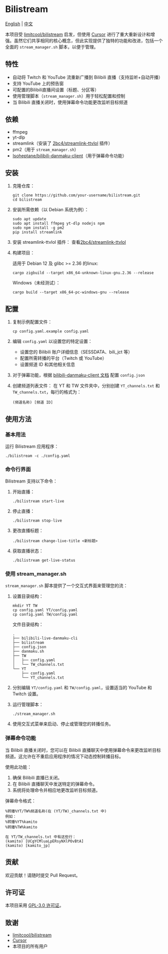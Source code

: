 # Bilistream

[English](README.md) | [中文](README.zh_CN.md)

本项目受 [limitcool/bilistream](https://github.com/limitcool/bilistream) 启发，但使用 [Cursor](https://www.cursor.com/) 进行了重大重新设计和增强。虽然它们共享相同的核心概念，但此实现提供了独特的功能和改进，包括一个全面的 `stream_manager.sh` 脚本，以便于管理。

## 特性

- 自动将 Twitch 和 YouTube 流重新广播到 Bilibili 直播（支持监听+自动开播）
- 支持 YouTube 上的预告窗
- 可配置的Bilibili直播间设置（标题、分区等）
- 使用管理脚本（`stream_manager.sh`）用于轻松配置和控制
- 当 Bilibili 直播关闭时，使用弹幕命令功能更改监听目标频道

## 依赖

- ffmpeg
- yt-dlp
- streamlink（安装了 [2bc4/streamlink-ttvlol](https://github.com/2bc4/streamlink-ttvlol) 插件）
- pm2（用于 `stream_manager.sh`）
- [Isoheptane/bilibili-danmaku-client](https://github.com/Isoheptane/bilibili-live-danmaku-cli)（用于弹幕命令功能）

## 安装

1. 克隆仓库：
   ```
   git clone https://github.com/your-username/bilistream.git
   cd bilistream
   ```

2. 安装所需依赖（以 Debian 系统为例）：
   ```
   sudo apt update
   sudo apt install ffmpeg yt-dlp nodejs npm
   sudo npm install -g pm2
   pip install streamlink
   ```

3. 安装 streamlink-ttvlol 插件：
   查看[2bc4/streamlink-ttvlol](https://github.com/2bc4/streamlink-ttvlol)

4. 构建项目：

   适用于 Debian 12 及 glibc >= 2.36 的linux:
   ```
   cargo zigbuild --target x86_64-unknown-linux-gnu.2.36 --release
   ```
   Windows（未经测试）：
   ```
   cargo build --target x86_64-pc-windows-gnu --release
   ```

## 配置

1. 复制示例配置文件：
   ```
   cp config.yaml.example config.yaml
   ```

2. 编辑 `config.yaml` 以设置您的特定设置：
   - 设置您的 Bilibili 账户详细信息（SESSDATA、bili_jct 等）
   - 配置所需转播的平台（Twitch 或 YouTube）
   - 设置频道 ID 和其他相关信息

3. 对于弹幕功能，根据 [bilibili-danmaku-client 文档](https://github.com/Isoheptane/bilibili-live-danmaku-cli) 配置 `config.json`

4. 创建频道列表文件：
   在 YT 和 TW 文件夹中，分别创建 `YT_channels.txt` 和 `TW_channels.txt`，每行的格式为：
   ```
   (频道名称) [频道 ID]
   ```

## 使用方法

### 基本用法

运行 Bilistream 应用程序：

```
./bilistream -c ./config.yaml
```

### 命令行界面

Bilistream 支持以下命令：

1. 开始直播：
   ```
   ./bilistream start-live
   ```

2. 停止直播：
   ```
   ./bilistream stop-live
   ```

3. 更改直播标题：
   ```
   ./bilistream change-live-title <新标题>
   ```

4. 获取直播状态：
   ```
   ./bilistream get-live-status
   ```

### 使用 stream_manager.sh

`stream_manager.sh` 脚本提供了一个交互式界面来管理您的流：

1. 设置目录结构：
   ```
   mkdir YT TW
   cp config.yaml YT/config.yaml
   cp config.yaml TW/config.yaml
   ```

   文件目录结构：
   ```
   .
   ├── bilibili-live-danmaku-cli
   ├── bilistream
   ├── config.json
   ├── danmaku.sh
   ├── TW
   │   ├── config.yaml
   │   └── TW_channels.txt
   └── YT
       ├── config.yaml
       └── YT_channels.txt
   ```

2. 分别编辑 `YT/config.yaml` 和 `TW/config.yaml`，设置适当的 YouTube 和 Twitch 设置。

3. 运行管理脚本：
   ```
   ./stream_manager.sh
   ```

4. 使用交互式菜单来启动、停止或管理您的转播任务。

### 弹幕命令功能

当 Bilibili 直播关闭时，您可以在 Bilibili 直播聊天中使用弹幕命令来更改监听目标频道。这允许在不重启应用程序的情况下动态控制转播目标。

使用此功能：
1. 确保 Bilibili 直播已关闭。
2. 在 Bilibili 直播聊天中发送特定的弹幕命令。
3. 系统将处理命令并相应地更改监听目标频道。

弹幕命令格式：
```
%转播%YT/TW%频道名称(在 (YT/TW)_channels.txt 中)
例如：
%转播%YT%kamito
%转播%TW%kamito

在 YT/TW_channels.txt 中有这些行：
(kamito) [UCgYCMluaLpERsyNXlPOvBtA]
(kamito) [kamito_jp]
```

## 贡献

欢迎贡献！请随时提交 Pull Request。

## 许可证

本项目采用 [GPL-3.0 许可证](LICENSE)。

## 致谢

- [limitcool/bilistream](https://github.com/limitcool/bilistream)
- [Cursor](https://www.cursor.com/)
- 本项目的所有用户